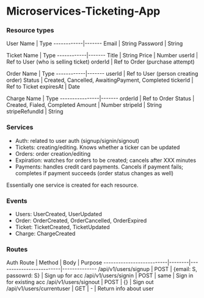 # Microservices-Ticketing-App

### Resource types
User
Name        | Type
------------|-------
Email       | String
Password    | String

Ticket 
Name        | Type
------------|-------
Title       | String
Price       | Number
userId      | Ref to User (who is selling ticket)
orderId     | Ref to Order (purchase attempt)

Order
Name        | Type
------------|-------
userId      | Ref to User (person creating order)
Status      | Created, Cancelled, AwaitingPayment, Completed
tickerId    | Ref to Ticket
expiresAt   | Date


Charge
Name            | Type
----------------|-------
orderId         | Ref to Order
Status          | Created, Fialed, Completed
Amount          | Number
stripeId        | String
stripeRefundId  | String

### Services
- Auth: related to user auth (signup/signin/signout)
- Tickets: creating/editing. Knows whether a ticker can be updated
- Orders: order creation/editing
- Expiration: watches for orders to be created; cancels after XXX minutes
- Payments: handles credit card payments. Cancels if payment fails; completes if payment succeeds (order status changes as well)

Essentially one service is created for each resource. 

### Events
- Users: UserCreated, UserUpdated
- Order: OrderCreated, OrderCancelled, OrderExpired
- Ticket: TicketCreated, TicketUpdated
- Charge: ChargeCreated

### Routes
Auth
Route                     | Method | Body                    | Purpose
--------------------------|--------|-------------------------|--------------
/api/v1/users/signup      | POST   | {email: S, passowrd: S} | Sign up for acc
/api/v1/users/signin      | POST   | same                    | Sign in for existing acc
/api/v1/users/signout     | POST   | {}                      | Sign out
/api/v1/users/currentuser | GET    | -                       | Return info about user


